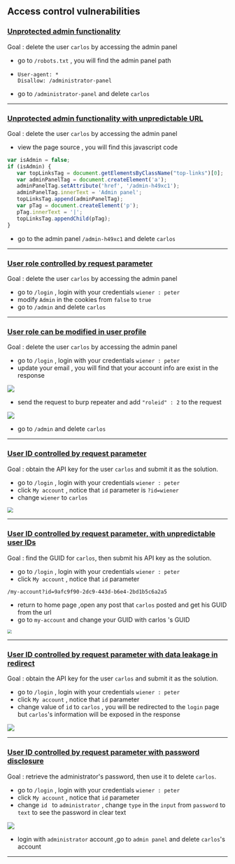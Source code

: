 
## Access control vulnerabilities



### [Unprotected admin functionality](https://portswigger.net/web-security/access-control/lab-unprotected-admin-functionality)

Goal : delete the user `carlos` by accessing the admin panel

- go to `/robots.txt` , you will find the admin panel path

- ```
  User-agent: *
  Disallow: /administrator-panel
  ```

- go to `/administrator-panel` and delete `carlos`



------



### [Unprotected admin functionality with unpredictable URL](https://portswigger.net/web-security/access-control/lab-unprotected-admin-functionality-with-unpredictable-url)

Goal : delete the user `carlos` by accessing the admin panel

- view the page source , you will find this javascript code 

````javascript
var isAdmin = false;
if (isAdmin) {
   var topLinksTag = document.getElementsByClassName("top-links")[0];
   var adminPanelTag = document.createElement('a');
   adminPanelTag.setAttribute('href', '/admin-h49xc1');
   adminPanelTag.innerText = 'Admin panel';
   topLinksTag.append(adminPanelTag);
   var pTag = document.createElement('p');
   pTag.innerText = '|';
   topLinksTag.appendChild(pTag);
}
````

- go to the admin panel `/admin-h49xc1` and delete `carlos`

 

------


### [User role controlled by request parameter](https://portswigger.net/web-security/access-control/lab-user-role-controlled-by-request-parameter)

Goal : delete the user `carlos` by accessing the admin panel

- go to `/login` , login with your credentials `wiener : peter`
- modify `Admin` in the cookies from `false` to `true`
- go to `/admin`  and delete `carlos`





------



### [User role can be modified in user profile](https://portswigger.net/web-security/access-control/lab-user-role-can-be-modified-in-user-profile)

Goal : delete the user `carlos` by accessing the admin panel

- go to `/login` , login with your credentials `wiener : peter`
- update your email , you will find that your account info are exist in the response

![](./access-control_img/1_1.png)



- send the request to burp repeater and add `"roleid" : 2` to the request

![](./access-control_img/1_2.png)



- go to `/admin`  and delete `carlos`



------



### [User ID controlled by request parameter](https://portswigger.net/web-security/access-control/lab-user-id-controlled-by-request-parameter)

Goal : obtain the API key for the user `carlos` and submit it as the solution.

- go to `/login` , login with your credentials `wiener : peter`
- click `My account`  , notice that `id` parameter is `?id=wiener `
- change `wiener` to `carlos`



<img src="./access-control_img/4_1.png" style="zoom:80%;" />



------



### [User ID controlled by request parameter, with unpredictable user IDs](https://portswigger.net/web-security/access-control/lab-user-id-controlled-by-request-parameter-with-unpredictable-user-ids)

Goal : find the GUID for `carlos`, then submit his API key as the solution.

- go to `/login` , login with your credentials `wiener : peter`
- click `My account`  , notice that `id` parameter

```
/my-account?id=9afc9f90-2dc9-443d-b6e4-2bd1b5c6a2a5
```

- return to home page ,open any post that `carlos` posted and get his GUID from the url
- go to `my-account` and change your GUID with carlos 's GUID

<img src="./access-control_img/5_1.png" style="zoom:60%;" />



------







### [User ID controlled by request parameter with data leakage in redirect](https://portswigger.net/web-security/access-control/lab-user-id-controlled-by-request-parameter-with-data-leakage-in-redirect)

Goal : obtain the API key for the user `carlos` and submit it as the solution.

- go to `/login` , login with your credentials `wiener : peter`
- click `My account`  , notice that `id` parameter
- change value of `id` to `carlos` , you will be redirected to the `login` page but `carlos`'s information will be exposed in the response

 <img src="./access-control_img/6_1.png"  />





------



### [User ID controlled by request parameter with password disclosure](https://portswigger.net/web-security/access-control/lab-user-id-controlled-by-request-parameter-with-password-disclosure)

Goal : retrieve the administrator's password, then use it to delete `carlos`.

- go to `/login` , login with your credentials `wiener : peter`
- click `My account`  , notice that `id` parameter 
- change `id ` to `administrator` , change `type` in the `input` from `password` to `text` to see the password in clear text

![](./access-control_img/7_1.png)



- login with `administrator` account ,go to `admin panel` and delete `carlos`'s account





------
